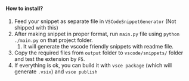#### How to install?

1. Feed your snippet as separate file in `VSCodeSnippetGenerator` (Not shipped with this)
2. After making snippet in proper format, run `main.py` file using `python ./main.py` on that project folder.
   1. It will generate the vscode friendly snippets with readme file.
3. Copy the required files from `output` folder to `vscode/snippets/` folder and test the extension by `F5`.
4. If everything is ok, you can build it with `vsce package` (which will generate `.vsix`) and `vsce publish`

